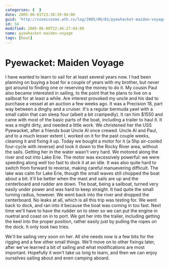 ```yaml
---
categories: {  }
date: 2005-06-01T23:38:39-04:00
guid: 'http://cosmicosmo.ath.cx/log/2005/06/01/pyewhacket-maiden-voyage/'
id: 34
modified: 2005-06-09T22:46:27-04:00
name: pyewhacket-maiden-voyage
tags: [boat]
---
```


Pyewacket: Maiden Voyage
========================

I have wanted to learn to sail for at least several years now.  I had been planning on buying a boat for a couple of years with my brother, but never got around to finding one or reserving the money to do it.  My cousin Paul also became interested in sailing, to the point that he plans to live on a sailboat for at least a while.  Are interest provoked my uncle and his dad to purchase a vessel at an auction a few weeks ago.  It was a Precision 18, part way between a dinghy and a cruiser.  It's a regular bermuda yawl with a small cabin that can sleep four (albeit a bit crampedly).  It ran him $1550 and came with most of the basic parts of the boat, including a trailer to haul it.  It was a might dirty, and needed a little work.  We christened her the USS Pyewacket, after a friends boat Uncle Al once crewed.  Uncle Al and Paul, and to a much lesser extent I, worked on it for the past couple weeks, cleaning it and fixing it up.  Today we bought a motor for it (a 5hp air-cooled four-cycle with reverse) and took it down to the Rocky River area, without the sails.  Getting her in the water wasn't very hard.  We motored along the river and out into Lake Erie.  The motor was excessively powerful: we were speeding along well too fast to dock it at an idle.  It was also quite hard to switch from forward to reverse, making careful manuevering difficult.  The lake was calm for Lake Erie, though the small waves still chopped the boat about a bit:  it'll be better when the mast and sails are up and the centerboard and rudder are down.  The boat, being a sailboat, turned very easily under power and was hard to keep straight.  It had quite the small turning radius, however.  We went back into the river and dropped the centerboard.  No leaks at all, which is all this trip was testing for.  We went back to dock, and ran into it because the boat was coming in too fast.  Next time we'll have to have the rudder on to steer so we can put the engine in nuetral and coast on in to port.  We got her into the trailer, including getting the keel into the proper position, rather easily just by pulling the ropes on the dock.  It only took two tries.

We'll be sailing very soon on her.  All she needs now is a few bits for the rigging and a few other small things.  We'll move on to other fixings later, after we've learned a bit of sailing and what modifications are most important.  Hopefully it won't take us long to learn, and then we can enjoy ourselves sailing about and even camping aboard.

